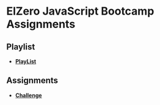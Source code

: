 # ElZero JavaScript Bootcamp Assignments

## Playlist
- **[ PlayList ](https://www.youtube.com/playlist?list=PLDoPjvoNmBAx3kiplQR_oeDqLDBUDYwVv)**

## Assignments
- **[Challenge ](https://elzero.org/category/assignments/javascript-bootcamp-assignments/)**
